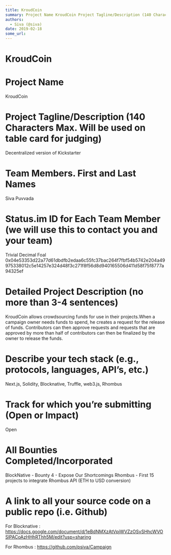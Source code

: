```yaml
---
title: KroudCoin
summary: Project Name KroudCoin Project Tagline/Description (140 Characters Max. Will be used on table card for judging) Decentralized version of Kickstarter Team Members. First and Last Names Siva Puvvada Status.im ID for Each Team Member (we will use this to contact you and your team) Trivial Decimal Foal 0x04e53353d22a77d61dbdfb2edaa6c55fc37bac264f7fbf54b5742e204a49975338012c5e14257e324d48f3c271f8f56d8d940165506d411d58f75f8777a94325ef Detailed Project Description (no more than 3-4 sentences) KroudCoin
authors:
  - Siva (@siva)
date: 2019-02-18
some_url: 
---
```


# KroudCoin

# Project Name
KroudCoin

# Project Tagline/Description (140 Characters Max. Will be used on table card for judging)
Decentralized version of Kickstarter

# Team Members. First and Last Names
Siva Puvvada

# Status.im ID for Each Team Member (we will use this to contact you and your team)
Trivial Decimal Foal
0x04e53353d22a77d61dbdfb2edaa6c55fc37bac264f7fbf54b5742e204a49975338012c5e14257e324d48f3c271f8f56d8d940165506d411d58f75f8777a94325ef

# Detailed Project Description (no more than 3-4 sentences)
KroudCoin allows crowdsourcing funds for use in their projects.When a campaign owner needs funds to spend, he creates a request for the release of funds. Contributors can then approve requests and requests that are approved by more than half of contributors can then be finalized by the owner to release the funds.

# Describe your tech stack (e.g., protocols, languages, API’s, etc.)
Next.js, Solidity, Blocknative, Truffle, web3.js, Rhombus

# Track for which you’re submitting (Open or Impact)
Open

# All Bounties Completed/Incorporated
BlockNative - Bounty 4 - Expose Our Shortcomings
Rhombus - First 15 projects to integrate Rhombus API (ETH to USD conversion)

# A link to all your source code on a public repo (i.e. Github)
For Blocknative :
https://docs.google.com/document/d/1eBdNMXzAtVpjWVZzOSvSHhcWVOSlPACoAzHHhRThh5M/edit?usp=sharing

For Rhombus :
https://github.com/psiva/Campaign



